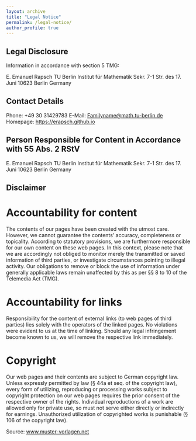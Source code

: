 ```yaml
---
layout: archive
title: "Legal Notice"
permalink: /legal-notice/
author_profile: true
---
```


## Legal Disclosure

Information in accordance with section 5 TMG:

E. Emanuel Rapsch
TU Berlin
Institut für Mathematik
Sekr. 7-1
Str. des 17. Juni
10623 Berlin
Germany

## Contact Details

Phone: +49 30 31429783
E-Mail: <a href="mailto:rapsch@math.tu-berlin.de">Familyname@math.tu-berlin.de</a>
Homepage: https://erapsch.github.io

## Person Responsible for Content in Accordance with 55 Abs. 2 RStV

E. Emanuel Rapsch
TU Berlin
Institut für Mathematik
Sekr. 7-1
Str. des 17. Juni
10623 Berlin
Germany

## Disclaimer

# Accountability for content

The contents of our pages have been created with the utmost care. However, we cannot guarantee the contents’ accuracy, completeness or topicality. According to statutory provisions, we are furthermore responsible for our own content on these web pages. In this context, please note that we are accordingly not obliged to monitor merely the transmitted or saved information of third parties, or investigate circumstances pointing to illegal activity. Our obligations to remove or block the use of information under generally applicable laws remain unaffected by this as per §§ 8 to 10 of the Telemedia Act (TMG).

# Accountability for links

Responsibility for the content of external links (to web pages of third parties) lies solely with the operators of the linked pages. No violations were evident to us at the time of linking. Should any legal infringement become known to us, we will remove the respective link immediately.

# Copyright

Our web pages and their contents are subject to German copyright law. Unless expressly permitted by law (§ 44a et seq. of the copyright law), every form of utilizing, reproducing or processing works subject to copyright protection on our web pages requires the prior consent of the respective owner of the rights. Individual reproductions of a work are allowed only for private use, so must not serve either directly or indirectly for earnings. Unauthorized utilization of copyrighted works is punishable (§ 106 of the copyright law).

Source: www.muster-vorlagen.net
